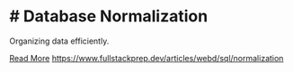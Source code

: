 # # Database Normalization

Organizing data efficiently.

[Read More](https://www.fullstackprep.dev/articles/webd/sql/normalization) https://www.fullstackprep.dev/articles/webd/sql/normalization